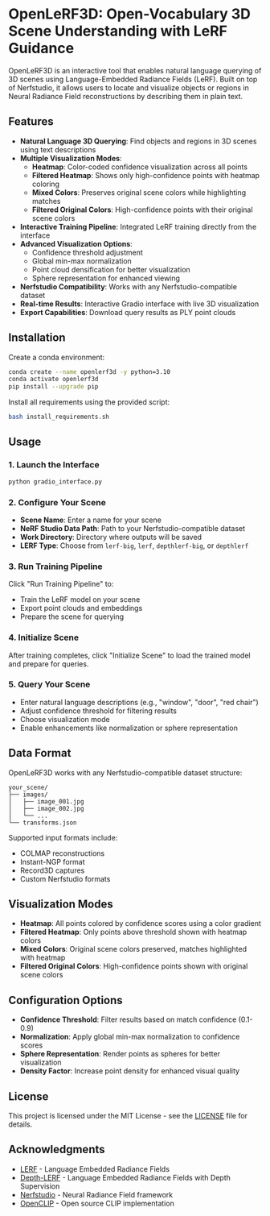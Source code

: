 # OpenLeRF3D: Open-Vocabulary 3D Scene Understanding with LeRF Guidance

OpenLeRF3D is an interactive tool that enables natural language querying of 3D scenes using Language-Embedded Radiance Fields (LeRF). Built on top of Nerfstudio, it allows users to locate and visualize objects or regions in Neural Radiance Field reconstructions by describing them in plain text.



## Features

- **Natural Language 3D Querying**: Find objects and regions in 3D scenes using text descriptions
- **Multiple Visualization Modes**:
  - **Heatmap**: Color-coded confidence visualization across all points
  - **Filtered Heatmap**: Shows only high-confidence points with heatmap coloring
  - **Mixed Colors**: Preserves original scene colors while highlighting matches
  - **Filtered Original Colors**: High-confidence points with their original scene colors
- **Interactive Training Pipeline**: Integrated LeRF training directly from the interface
- **Advanced Visualization Options**:
  - Confidence threshold adjustment
  - Global min-max normalization
  - Point cloud densification for better visualization
  - Sphere representation for enhanced viewing
- **Nerfstudio Compatibility**: Works with any Nerfstudio-compatible dataset
- **Real-time Results**: Interactive Gradio interface with live 3D visualization
- **Export Capabilities**: Download query results as PLY point clouds

## Installation

Create a conda environment:

```bash
conda create --name openlerf3d -y python=3.10
conda activate openlerf3d
pip install --upgrade pip
```

Install all requirements using the provided script:

```bash
bash install_requirements.sh
```

## Usage

### 1. Launch the Interface

```bash
python gradio_interface.py
```

### 2. Configure Your Scene

- **Scene Name**: Enter a name for your scene
- **NeRF Studio Data Path**: Path to your Nerfstudio-compatible dataset
- **Work Directory**: Directory where outputs will be saved
- **LERF Type**: Choose from `lerf-big`, `lerf`, `depthlerf-big`, or `depthlerf`

### 3. Run Training Pipeline

Click "Run Training Pipeline" to:
- Train the LeRF model on your scene
- Export point clouds and embeddings
- Prepare the scene for querying

### 4. Initialize Scene

After training completes, click "Initialize Scene" to load the trained model and prepare for queries.

### 5. Query Your Scene

- Enter natural language descriptions (e.g., "window", "door", "red chair")
- Adjust confidence threshold for filtering results
- Choose visualization mode
- Enable enhancements like normalization or sphere representation

## Data Format

OpenLeRF3D works with any Nerfstudio-compatible dataset structure:

```
your_scene/
├── images/
│   ├── image_001.jpg
│   ├── image_002.jpg
│   └── ...
└── transforms.json
```

Supported input formats include:
- COLMAP reconstructions
- Instant-NGP format
- Record3D captures
- Custom Nerfstudio formats

## Visualization Modes

- **Heatmap**: All points colored by confidence scores using a color gradient
- **Filtered Heatmap**: Only points above threshold shown with heatmap colors
- **Mixed Colors**: Original scene colors preserved, matches highlighted with heatmap
- **Filtered Original Colors**: High-confidence points shown with original scene colors

## Configuration Options

- **Confidence Threshold**: Filter results based on match confidence (0.1-0.9)
- **Normalization**: Apply global min-max normalization to confidence scores
- **Sphere Representation**: Render points as spheres for better visualization
- **Density Factor**: Increase point density for enhanced visual quality

## License

This project is licensed under the MIT License - see the [LICENSE](LICENSE) file for details.

## Acknowledgments

- [LERF](https://github.com/kerrj/lerf) - Language Embedded Radiance Fields
- [Depth-LERF](https://github.com/parodiniccolo/depth-lerf) - Language Embedded Radiance Fields with Depth Supervision
- [Nerfstudio](https://github.com/nerfstudio-project/nerfstudio) - Neural Radiance Field framework
- [OpenCLIP](https://github.com/mlfoundations/open_clip) - Open source CLIP implementation
